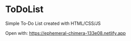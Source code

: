 # ToDoList
Simple To-Do List created with HTML/CSS/JS

Open with: https://ephemeral-chimera-133e08.netlify.app
